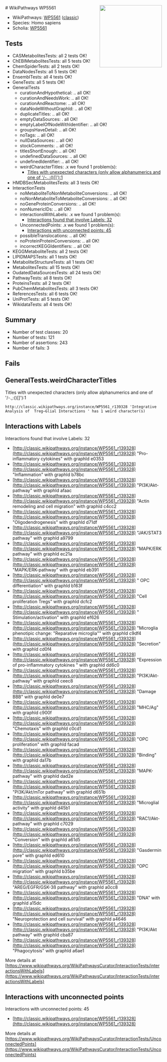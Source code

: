 <img style="float: right; width: 200px" src="https://upload.wikimedia.org/wikipedia/commons/thumb/8/83/Wplogo_with_text_500.png/640px-Wplogo_with_text_500.png" />
# WikiPathways WP5561

* WikiPathways: [WP5561](https://wikipathways.org/pathways/WP5561) ([classic](https://classic.wikipathways.org/instance/WP5561))
* Species: Homo sapiens
* Scholia: [WP5561](https://scholia.toolforge.org/wikipathways/WP5561)
## Tests
* CASMetabolitesTests: all 2 tests OK!
* ChEBIMetabolitesTests: all 5 tests OK!
* ChemSpiderTests: all 2 tests OK!
* DataNodesTests: all 5 tests OK!
* EnsemblTests: all 4 tests OK!
* GeneTests: all 5 tests OK!
* GeneralTests
    * curationAndHypothetical: .. all OK!
    * curationAndNeedsWork: .. all OK!
    * curationAndReactome: .. all OK!
    * dataNodeWithoutGraphId: .. all OK!
    * duplicateTitles: .. all OK!
    * emptyDataSources: . all OK!
    * emptyLabelOfNodeWithIdentifier: .. all OK!
    * groupsHaveDetail: .. all OK!
    * noTags: .. all OK!
    * nullDataSources: .. all OK!
    * stockComments: .. all OK!
    * titlesShortEnough: .. all OK!
    * undefinedDataSources: .. all OK!
    * undefinedIdentifier: .. all OK!
    * weirdCharacterTitles: .x we found 1 problem(s):
        * [Titles with unexpected characters (only allow alphanumerics and one of '/\-.,:()[]'):1](#2371c264)
* HMDBSecMetabolitesTests: all 3 tests OK!
* InteractionTests
    * noMetaboliteToNonMetaboliteConversions: .. all OK!
    * noNonMetaboliteToMetaboliteConversions: .. all OK!
    * noGeneProteinConversions: .. all OK!
    * nonNumericIDs: .. all OK!
    * interactionsWithLabels: .x we found 1 problem(s):
        * [Interactions found that involve Labels: 32](#fe97a8f8)
    * UnconnectedPoints: .x we found 1 problem(s):
        * [Interactions with unconnected points: 45](#7f1d40d9)
    * possibleTranslocations: .. all OK!
    * noProteinProteinConversions: .. all OK!
    * incorrectKEGGIdentifiers: .. all OK!
* KEGGMetaboliteTests: all 2 tests OK!
* LIPIDMAPSTests: all 1 tests OK!
* MetaboliteStructureTests: all 1 tests OK!
* MetabolitesTests: all 15 tests OK!
* OudatedDataSourcesTests: all 24 tests OK!
* PathwayTests: all 8 tests OK!
* ProteinsTests: all 2 tests OK!
* PubChemMetabolitesTests: all 3 tests OK!
* ReferencesTests: all 6 tests OK!
* UniProtTests: all 5 tests OK!
* WikidataTests: all 4 tests OK!


## Summary

* Number of test classes: 20
* Number of tests: 121
* Number of assertions: 243
* Number of fails: 3

## Fails

<a name="2371c264" />

## GeneralTests.weirdCharacterTitles

Titles with unexpected characters (only allow alphanumerics and one of '/\-.,:()[]'):1
```
http://classic.wikipathways.org/instance/WP5561_r139328 'Integrative Analysis of  Treg–Glial Interactions ' has 1 weird character(s)
```

<a name="fe97a8f8" />

## Interactions with Labels

Interactions found that involve Labels: 32

* [http://classic.wikipathways.org/instance/WP5561_r139328](http://classic.wikipathways.org/instance/WP5561_r139328) "Pro-inflammatory cytokines" with graphId e0353
* [http://classic.wikipathways.org/instance/WP5561_r139328](http://classic.wikipathways.org/instance/WP5561_r139328) "Inflammation" with graphId b78bc
* [http://classic.wikipathways.org/instance/WP5561_r139328](http://classic.wikipathways.org/instance/WP5561_r139328) "PI3K/Akt-pathway" with graphId afaac
* [http://classic.wikipathways.org/instance/WP5561_r139328](http://classic.wikipathways.org/instance/WP5561_r139328) "Actin remodeling and 
cell migration" with graphId c4cc2
* [http://classic.wikipathways.org/instance/WP5561_r139328](http://classic.wikipathways.org/instance/WP5561_r139328) "Oligodendrogenesis" with graphId d71df
* [http://classic.wikipathways.org/instance/WP5561_r139328](http://classic.wikipathways.org/instance/WP5561_r139328) "JAK/STAT3 pathway" with graphId a9799
* [http://classic.wikipathways.org/instance/WP5561_r139328](http://classic.wikipathways.org/instance/WP5561_r139328) "MAPK/ERK pathway" with graphId ec21a
* [http://classic.wikipathways.org/instance/WP5561_r139328](http://classic.wikipathways.org/instance/WP5561_r139328) "MAPK/ERK-pathway" with graphId eb391
* [http://classic.wikipathways.org/instance/WP5561_r139328](http://classic.wikipathways.org/instance/WP5561_r139328) " OPC differentiation" with graphId b163f
* [http://classic.wikipathways.org/instance/WP5561_r139328](http://classic.wikipathways.org/instance/WP5561_r139328) "Cell proliferation 
Tregs" with graphId dcfc2
* [http://classic.wikipathways.org/instance/WP5561_r139328](http://classic.wikipathways.org/instance/WP5561_r139328) "  Stimulation/activation" with graphId ef626
* [http://classic.wikipathways.org/instance/WP5561_r139328](http://classic.wikipathways.org/instance/WP5561_r139328) "Microglia phenotipic change:
"Reparative microglia"" with graphId c9df4
* [http://classic.wikipathways.org/instance/WP5561_r139328](http://classic.wikipathways.org/instance/WP5561_r139328) "Secretion" with graphId cd0f4
* [http://classic.wikipathways.org/instance/WP5561_r139328](http://classic.wikipathways.org/instance/WP5561_r139328) "Expression of pro-inflammatory 
cytokines
" with graphId dd6c0
* [http://classic.wikipathways.org/instance/WP5561_r139328](http://classic.wikipathways.org/instance/WP5561_r139328) "PI3K/Akt-pathway" with graphId ceec8
* [http://classic.wikipathways.org/instance/WP5561_r139328](http://classic.wikipathways.org/instance/WP5561_r139328) "Damage BBB" with graphId de0e7
* [http://classic.wikipathways.org/instance/WP5561_r139328](http://classic.wikipathways.org/instance/WP5561_r139328) "MHC/Ag" with graphId c900f
* [http://classic.wikipathways.org/instance/WP5561_r139328](http://classic.wikipathways.org/instance/WP5561_r139328) "Chemotaxis" with graphId c0cd1
* [http://classic.wikipathways.org/instance/WP5561_r139328](http://classic.wikipathways.org/instance/WP5561_r139328) "OPC  proliferation" with graphId facad
* [http://classic.wikipathways.org/instance/WP5561_r139328](http://classic.wikipathways.org/instance/WP5561_r139328) "Binding" with graphId da17b
* [http://classic.wikipathways.org/instance/WP5561_r139328](http://classic.wikipathways.org/instance/WP5561_r139328) "MAPK-pathway" with graphId dad2e
* [http://classic.wikipathways.org/instance/WP5561_r139328](http://classic.wikipathways.org/instance/WP5561_r139328) "PI3K/Akt/mTor 
pathway" with graphId d651b
* [http://classic.wikipathways.org/instance/WP5561_r139328](http://classic.wikipathways.org/instance/WP5561_r139328) "Microglial activity" with graphId d45b1
* [http://classic.wikipathways.org/instance/WP5561_r139328](http://classic.wikipathways.org/instance/WP5561_r139328) "RAC1/Akt-pathway" with graphId c7029
* [http://classic.wikipathways.org/instance/WP5561_r139328](http://classic.wikipathways.org/instance/WP5561_r139328) "Conversion" with graphId a61d5
* [http://classic.wikipathways.org/instance/WP5561_r139328](http://classic.wikipathways.org/instance/WP5561_r139328) "Gasdermin pore" with graphId ed610
* [http://classic.wikipathways.org/instance/WP5561_r139328](http://classic.wikipathways.org/instance/WP5561_r139328) "OPC  migration" with graphId b35be
* [http://classic.wikipathways.org/instance/WP5561_r139328](http://classic.wikipathways.org/instance/WP5561_r139328) "AREG/EGFR/GSK-3ß pathway" with graphId a0cc8
* [http://classic.wikipathways.org/instance/WP5561_r139328](http://classic.wikipathways.org/instance/WP5561_r139328) "DNA" with graphId a15dc
* [http://classic.wikipathways.org/instance/WP5561_r139328](http://classic.wikipathways.org/instance/WP5561_r139328) "Neuroprotection and cell survival" with graphId a4646
* [http://classic.wikipathways.org/instance/WP5561_r139328](http://classic.wikipathways.org/instance/WP5561_r139328) "PI3K/Akt pathway" with graphId cba87
* [http://classic.wikipathways.org/instance/WP5561_r139328](http://classic.wikipathways.org/instance/WP5561_r139328) "Phagocytosis" with graphId a6ae1


More details at [https://www.wikipathways.org/WikiPathwaysCurator/InteractionTests/interactionsWithLabels](https://www.wikipathways.org/WikiPathwaysCurator/InteractionTests/interactionsWithLabels)

<a name="7f1d40d9" />

## Interactions with unconnected points

Interactions with unconnected points: 45

* [http://classic.wikipathways.org/instance/WP5561_r139328](http://classic.wikipathways.org/instance/WP5561_r139328)


More details at [https://www.wikipathways.org/WikiPathwaysCurator/InteractionTests/UnconnectedPoints](https://www.wikipathways.org/WikiPathwaysCurator/InteractionTests/UnconnectedPoints)


